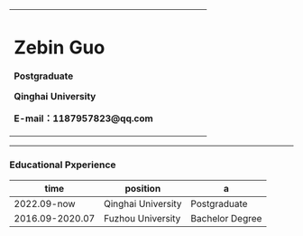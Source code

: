 <div>
<table border="0">
  <tr>
    <td width="75%">
      <h1>Zebin Guo</h1>
      <p><b>Postgraduate</b></p>
      <p><b>Qinghai University</b></p>
      <p><b>E-mail：1187957823@qq.com</b></p>
    </td>
  </tr>
</table>
</div>

---


### Educational Pxperience
|time|position|a|
|---|---|---|
|2022.09-now|Qinghai University|Postgraduate|
|2016.09-2020.07|Fuzhou University|Bachelor Degree|
